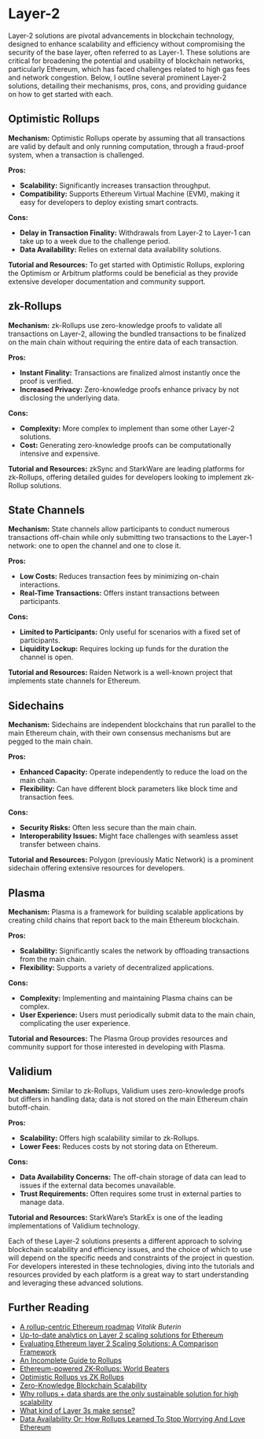 # Layer-2

Layer-2 solutions are pivotal advancements in blockchain technology, designed to enhance scalability and efficiency without compromising the security of the base layer, often referred to as Layer-1. These solutions are critical for broadening the potential and usability of blockchain networks, particularly Ethereum, which has faced challenges related to high gas fees and network congestion. Below, I outline several prominent Layer-2 solutions, detailing their mechanisms, pros, cons, and providing guidance on how to get started with each.

## Optimistic Rollups

**Mechanism:** Optimistic Rollups operate by assuming that all transactions are valid by default and only running computation, through a fraud-proof system, when a transaction is challenged.

**Pros:**

* **Scalability:** Significantly increases transaction throughput.
* **Compatibility:** Supports Ethereum Virtual Machine (EVM), making it easy for developers to deploy existing smart contracts.

**Cons:**

* **Delay in Transaction Finality:** Withdrawals from Layer-2 to Layer-1 can take up to a week due to the challenge period.
* **Data Availability:** Relies on external data availability solutions.

**Tutorial and Resources:** To get started with Optimistic Rollups, exploring the Optimism or Arbitrum platforms could be beneficial as they provide extensive developer documentation and community support.

## zk-Rollups

**Mechanism:** zk-Rollups use zero-knowledge proofs to validate all transactions on Layer-2, allowing the bundled transactions to be finalized on the main chain without requiring the entire data of each transaction.

**Pros:**

* **Instant Finality:** Transactions are finalized almost instantly once the proof is verified.
* **Increased Privacy:** Zero-knowledge proofs enhance privacy by not disclosing the underlying data.

**Cons:**

* **Complexity:** More complex to implement than some other Layer-2 solutions.
* **Cost:** Generating zero-knowledge proofs can be computationally intensive and expensive.

**Tutorial and Resources:** zkSync and StarkWare are leading platforms for zk-Rollups, offering detailed guides for developers looking to implement zk-Rollup solutions.

## State Channels

**Mechanism:** State channels allow participants to conduct numerous transactions off-chain while only submitting two transactions to the Layer-1 network: one to open the channel and one to close it.

**Pros:**

* **Low Costs:** Reduces transaction fees by minimizing on-chain interactions.
* **Real-Time Transactions:** Offers instant transactions between participants.

**Cons:**

* **Limited to Participants:** Only useful for scenarios with a fixed set of participants.
* **Liquidity Lockup:** Requires locking up funds for the duration the channel is open.

**Tutorial and Resources:** Raiden Network is a well-known project that implements state channels for Ethereum.

## Sidechains

**Mechanism:** Sidechains are independent blockchains that run parallel to the main Ethereum chain, with their own consensus mechanisms but are pegged to the main chain.

**Pros:**

* **Enhanced Capacity:** Operate independently to reduce the load on the main chain.
* **Flexibility:** Can have different block parameters like block time and transaction fees.

**Cons:**

* **Security Risks:** Often less secure than the main chain.
* **Interoperability Issues:** Might face challenges with seamless asset transfer between chains.

**Tutorial and Resources:** Polygon (previously Matic Network) is a prominent sidechain offering extensive resources for developers.

## Plasma

**Mechanism:** Plasma is a framework for building scalable applications by creating child chains that report back to the main Ethereum blockchain.

**Pros:**

* **Scalability:** Significantly scales the network by offloading transactions from the main chain.
* **Flexibility:** Supports a variety of decentralized applications.

**Cons:**

* **Complexity:** Implementing and maintaining Plasma chains can be complex.
* **User Experience:** Users must periodically submit data to the main chain, complicating the user experience.

**Tutorial and Resources:** The Plasma Group provides resources and community support for those interested in developing with Plasma.

## Validium

**Mechanism:** Similar to zk-Rollups, Validium uses zero-knowledge proofs but differs in handling data; data is not stored on the main Ethereum chain butoff-chain.

**Pros:**

* **Scalability:** Offers high scalability similar to zk-Rollups.
* **Lower Fees:** Reduces costs by not storing data on Ethereum.

**Cons:**

* **Data Availability Concerns:** The off-chain storage of data can lead to issues if the external data becomes unavailable.
* **Trust Requirements:** Often requires some trust in external parties to manage data.

**Tutorial and Resources:** StarkWare’s StarkEx is one of the leading implementations of Validium technology.

Each of these Layer-2 solutions presents a different approach to solving blockchain scalability and efficiency issues, and the choice of which to use will depend on the specific needs and constraints of the project in question. For developers interested in these technologies, diving into the tutorials and resources provided by each platform is a great way to start understanding and leveraging these advanced solutions.

## Further Reading <a href="#further-reading" id="further-reading"></a>

* [A rollup-centric Ethereum roadmap](https://ethereum-magicians.org/t/a-rollup-centric-ethereum-roadmap/4698) _Vitalik Buterin_
* [Up-to-date analytics on Layer 2 scaling solutions for Ethereum](https://www.l2beat.com/)
* [Evaluating Ethereum layer 2 Scaling Solutions: A Comparison Framework](https://medium.com/matter-labs/evaluating-ethereum-l2-scaling-solutions-a-comparison-framework-b6b2f410f955)
* [An Incomplete Guide to Rollups](https://vitalik.eth.limo/general/2021/01/05/rollup.html)
* [Ethereum-powered ZK-Rollups: World Beaters](https://hackmd.io/@canti/rkUT0BD8K)
* [Optimistic Rollups vs ZK Rollups](https://limechain.tech/blog/optimistic-rollups-vs-zk-rollups/)
* [Zero-Knowledge Blockchain Scalability](https://ethworks.io/assets/download/zero-knowledge-blockchain-scaling-ethworks.pdf)
* [Why rollups + data shards are the only sustainable solution for high scalability](https://polynya.medium.com/why-rollups-data-shards-are-the-only-sustainable-solution-for-high-scalability-c9aabd6fbb48)
* [What kind of Layer 3s make sense?](https://vitalik.eth.limo/general/2022/09/17/layer\_3.html)
* [Data Availability Or: How Rollups Learned To Stop Worrying And Love Ethereum](https://ethereum2077.substack.com/p/data-availability-in-ethereum-rollups)
